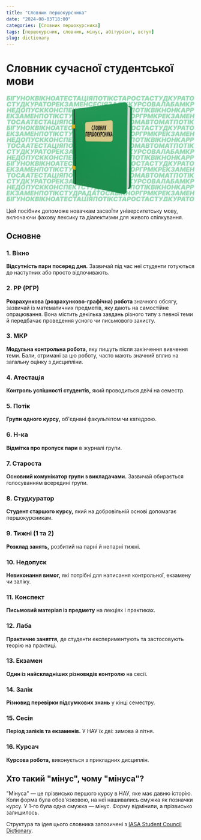 ```yaml
---
title: "Словник першокурсника"
date: "2024-08-03T18:00"
categories: [Словник першокурсника]
tags: [першокурсник, словник, мінус, абітурієнт, вступ]
slug: dictionary
---
```


# Словник сучасної студентської мови

![Словник](/assets/dictionary_minus.jpg)

Цей посібник допоможе новачкам засвоїти університетську мову, включаючи фахову лексику та діалектизми для живого спілкування.

## Основне

### 1. Вікно
**Відсутність пари посеред дня.** Зазвичай під час неї студенти готуються до наступних або просто відпочивають.

### 2. РР (РГР)
**Розрахункова (розрахунково-графічна) робота** значного обсягу, зазвичай із математичних предметів, яку дають на самостійне опрацювання. Вона містить декілька завдань різного типу з певної теми й передбачає проведення усного чи письмового захисту.

### 3. МКР
**Модульна контрольна робота,** яку пишуть після закінчення вивчення теми. Бали, отримані за цю роботу, часто мають значний вплив на загальну оцінку з дисципліни.

### 4. Атестація
**Контроль успішності студентів,** який проводиться двічі на семестр.

### 5. Потік
**Групи одного курсу,** об'єднані факультетом чи катедрою.

### 6. Н-ка
**Відмітка про пропуск пари** в журналі групи.

### 7. Староста
**Основний комунікатор групи з викладачами.** Зазвичай обирається голосуванням всередині групи.

### 8. Студкуратор
**Студент старшого курсу,** який на добровільній основі допомагає першокурсникам.

### 9. Тижні (1 та 2)
**Розклад занять,** розбитий на парні й непарні тижні.

### 10. Недопуск
**Невиконання вимог,** які потрібні для написання контрольної, екзамену чи заліку.

### 11. Конспект
**Письмовий матеріал із предмету** на лекціях і практиках.

### 12. Лаба
**Практичне заняття,** де студенти експериментують та застосовують теорію на практиці.

### 13. Екзамен
**Один із найскладніших різновидів контролю** на сесії.

### 14. Залік
**Різновид перевірки підсумкових знань** у кінці семестру.

### 15. Сесія
**Період заліків та екзаменів.** У НАУ їх дві: зимова й літня.

### 16. Курсач
**Курсова робота,** виконується з прикладних дисциплін.

## Хто такий "мінус", чому "мінуса"?

"Мінуса" — це прізвисько першого курсу в НАУ, яке має давню історію. Коли форма була обов'язковою, на неї нашивались смужка як позначки курсу. У 1-го була одна смужка — мінус. Форму відмінили, а прізвисько залишилось.

Структура та ідея цього словника запозичені з [IASA Student Council Dictionary](https://iasastudentcouncil.github.io/iasa-sc-blog/blog/Dictionary).

